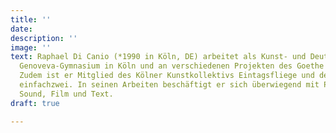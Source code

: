 ```yaml
---
title: ''
date: 
description: ''
image: ''
text: Raphael Di Canio (*1990 in Köln, DE) arbeitet als Kunst- und Deutschlehrer am
  Genoveva-Gymnasium in Köln und an verschiedenen Projekten des Goethe Instituts Südasien.
  Zudem ist er Mitglied des Kölner Kunstkollektivs Eintagsfliege und des Performance-Duos
  einfachzwei. In seinen Arbeiten beschäftigt er sich überwiegend mit Performance,
  Sound, Film und Text.
draft: true

---
```


